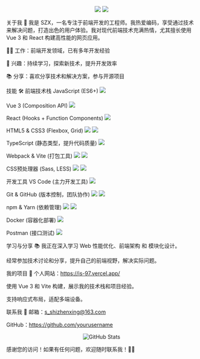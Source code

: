 <p align="center"> <img src="https://img.shields.io/badge/Job-Frontend%20Engineer-blue?style=flat&logo=frontend" /> <img src="https://img.shields.io/badge/Website-https://is--97.vercel.app/-brightgreen?style=flat&logo=vercel" /> </p>
关于我 👋
我是 SZX，一名专注于前端开发的工程师。我热爱编码，享受通过技术来解决问题，打造出色的用户体验。我对现代前端技术充满热情，尤其擅长使用 Vue 3 和 React 构建高性能的网页应用。

👨‍💻 工作：前端开发领域，已有多年开发经验

🚀 兴趣：持续学习，探索新技术，提升开发效率

📚 分享：喜欢分享技术和解决方案，参与开源项目

技能 🛠️
前端技术栈
JavaScript (ES6+) <img src="https://img.shields.io/badge/JavaScript-F7DF1E?style=flat&logo=javascript&logoColor=black" />

Vue 3 (Composition API) <img src="https://img.shields.io/badge/Vue.js-4FC08D?style=flat&logo=vue.js&logoColor=white" />

React (Hooks + Function Components) <img src="https://img.shields.io/badge/React-61DAFB?style=flat&logo=react&logoColor=black" />

HTML5 & CSS3 (Flexbox, Grid) <img src="https://img.shields.io/badge/HTML5-E34F26?style=flat&logo=html5&logoColor=white" /> <img src="https://img.shields.io/badge/CSS3-1572B6?style=flat&logo=css3&logoColor=white" />

TypeScript (静态类型，提升代码质量) <img src="https://img.shields.io/badge/TypeScript-3178C6?style=flat&logo=typescript&logoColor=white" />

Webpack & Vite (打包工具) <img src="https://img.shields.io/badge/Webpack-8DD6F9?style=flat&logo=webpack&logoColor=black" /> <img src="https://img.shields.io/badge/Vite-646CFF?style=flat&logo=vite&logoColor=white" />

CSS预处理器 (Sass, LESS) <img src="https://img.shields.io/badge/Sass-CC6699?style=flat&logo=sass&logoColor=white" /> <img src="https://img.shields.io/badge/LESS-1D365D?style=flat&logo=less&logoColor=white" />

开发工具
VS Code (主力开发工具) <img src="https://img.shields.io/badge/VS%20Code-007ACC?style=flat&logo=visual-studio-code&logoColor=white" />

Git & GitHub (版本控制，团队协作) <img src="https://img.shields.io/badge/Git-F05032?style=flat&logo=git&logoColor=white" /> <img src="https://img.shields.io/badge/GitHub-181717?style=flat&logo=github&logoColor=white" />

npm & Yarn (依赖管理) <img src="https://img.shields.io/badge/npm-CB3837?style=flat&logo=npm&logoColor=white" /> <img src="https://img.shields.io/badge/Yarn-2C8EBB?style=flat&logo=yarn&logoColor=white" />

Docker (容器化部署) <img src="https://img.shields.io/badge/Docker-2496ED?style=flat&logo=docker&logoColor=white" />

Postman (接口测试) <img src="https://img.shields.io/badge/Postman-FF6C37?style=flat&logo=postman&logoColor=white" />

学习与分享 📚
我正在深入学习 Web 性能优化、前端架构 和 模块化设计。

经常参加技术讨论和分享，提升自己的前端视野，解决实际问题。

我的项目 📂
个人网站：https://is-97.vercel.app/

使用 Vue 3 和 Vite 构建，展示我的技术栈和项目经验。

支持响应式布局，适配多端设备。

联系我 📧
邮箱：s_shizhenxing@163.com

GitHub：https://github.com/yourusername

<p align="center"> <img src="https://github-readme-stats.vercel.app/api?username=yourusername&show_icons=true&theme=radical" alt="GitHub Stats" /> </p>
感谢您的访问！如果有任何问题，欢迎随时联系我！👨‍💻
